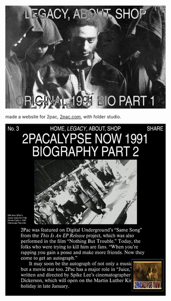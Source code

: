 [![62.5](pac.jpg)](http://2pac.com)

made a website for 2pac, [2pac.com](http://2pac.com), with folder studio.

[![107.3242188](pac2.jpg)](http://2pac.com)